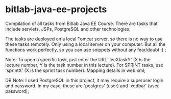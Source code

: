 # bitlab-java-ee-projects
Compilation of all tasks from Bitlab Java EE Course. There are tasks that include servlets, JSPs, PostgreSQL and other technologies;

The tasks are deployed on a local Tomcat server, so there is no way to use these tasks remotely. Only using a local server on your computer. But all the functions work perfectly, so you can use snippets without any fear/doubt :) ;

Note: To open a specific task, just enter the URL 'lecXtaskY' (X is the lecture number, Y is the task number in this lecture). For SPRINT tasks, use 'sprintX' (X is the sprint task number). Mapping details in web.xml;

DB Note: I used PostgreSQL in this project, it may require a superuser login and password. In my case, these are 'postgres' (user) and 'xodbar' (user password);

